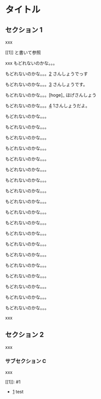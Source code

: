 タイトル
========

セクション 1
------------

xxx

<a name="r1"></a>[[1]] と書いて参照

xxx もどれないのかな。。。

もどれないのかな。。。[2] さんしょうでっす

もどれないのかな。。。[3] さんしょうです。

もどれないのかな。。。[hoge]\_ ほげさんしょう

もどれないのかな。。。[4] 1さんしょうだよ。

もどれないのかな。。。

もどれないのかな。。。

もどれないのかな。。。

もどれないのかな。。。

もどれないのかな。。。

もどれないのかな。。。

もどれないのかな。。。

もどれないのかな。。。

もどれないのかな。。。

もどれないのかな。。。

もどれないのかな。。。

もどれないのかな。。。

もどれないのかな。。。

もどれないのかな。。。

もどれないのかな。。。

もどれないのかな。。。

もどれないのかな。。。

もどれないのかな。。。

もどれないのかな。。。

xxx

セクション 2
------------

xxx

### サブセクション C

xxx

[[1]]: #1

[2]: #2

[3]: #3

[4]: #4

- <a name="1"></a> [1](#r1) test